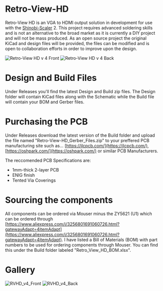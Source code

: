 # Retro-View-HD
Retro-View HD is an VGA to HDMI output solution in development for use with the [Shinobi-Scaler](https://github.com/mackieks/Shinobi-Scaler) 2. This project requires advanced soldering skills and is not an alternative to the broad market as it is currently a DIY project and will not be mass produced. As an open source project the original KiCad and design files will be provided, the files can be modified and is open to collaboration efforts in order to improve upon the design.

![Retro-View HD v 4 Front](https://github.com/user-attachments/assets/d209759f-7fcb-4429-ab53-09daf50e99ad)
![Retro-View HD v 4 Back](https://github.com/user-attachments/assets/0d195651-1f61-4d59-bab8-f0e8e0300ea4)

# Design and Build Files
Under Releases you'll find the latest Design and Build zip files. The Design folder will contain KiCad files along with the Schematic while the Build file will contain your BOM and Gerber files.

# Purchasing the PCB
Under Releases download the latest version of the Build folder and upload the file named "Retro-View-HD_Gerber_Files.zip" to your preffered PCB manufacturing site such as... 
[https://jlcpcb.com/](https://jlcpcb.com/), [https://oshpark.com/](https://oshpark.com/) or similar PCB Manufacturers.

The reccomended PCB Specifications are:

- 1mm-thick 2-layer PCB
- ENIG finish
- Tented Via Coverings

# Sourcing the components
All components can be ordered via Mouser minus the ZY5621 (U1) which can be ordered through [https://www.aliexpress.com/i/3256801691060726.html?gatewayAdapt=4itemAdapt](https://www.aliexpress.com/i/3256801691060726.html?gatewayAdapt=4itemAdapt).
I have listed a Bill of Materials (BOM) with part numbers to be used for ordering components through Mouser. You can find this under the Build folder labeled "Retro_View_HD_BOM.xlsx".

# Gallery

![RVHD_v4_Front](https://github.com/user-attachments/assets/5522d9dd-c13a-49ce-a36f-ab783b38a65c)
![RVHD_v4_Back](https://github.com/user-attachments/assets/5ee19f51-e038-42d3-a3ca-daf55f691661)
